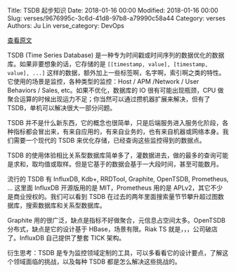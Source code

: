 Title: TSDB 起步知识
Date: 2018-01-16 00:00
Modified: 2018-01-16 00:00
Slug: verses/9676995c-3c6d-41d8-97b8-a79990c58a44
Category: verses
Authors: Ju Lin
verse_category: DevOps

[查看原文](https://www.influxdata.com/time-series-database/)

TSDB (Time Series Database) 是一种专为时间戳或时间序列的数据优化的数据库。如果非要想象的话，它存储的是 `[[timestamp, value], [timestamp, value], ...]` 这样的数据，额外加上一些标签啊，名字啊，索引啊之类的特性。它使用的场景是监控，各种类型的监控：Host / APM /Network / User Behaviors / Sales, etc。如果不优化，数据库的 IO 很有可能出现瓶颈，CPU 做聚合运算的时候出现运力不足；你当然可以通过攒机器扩展来解决，但有了 TSDB，单机可以解决很大一部分问题。

TSDB 并不是什么新东西，它的概念也很简单，只是后端服务进入服务化阶段，各种指标都会冒出来，有来自应用的，有来自业务的，也有来自机器或网络本身。我们需要一个现代的 TSDB 来优化存储，已经查询这些监控得到的数据点。

TSDB 的使用体验相比关系型数据库简单多了，灌数据进去，做的最多的查询可能是求和，取均值或取样。但是它基于的数据会基于一大段时间，甚至可能数月。

流行的 TSDB 有 InfluxDB, Kdb+, RRDTool, Graphite, OpenTSDB, Prometheus, ... 这里面 InfluxDB 开源版用的是 MIT，Prometheus 用的是 APLv2，其它不少是商业授权的。我们可以看到 TSDB 在过去的两年里面搜索量节节攀升超过图数据库，搜索数据库和关系型数据库。

Graphite 用的很广泛，缺点是指标不好做聚合，元信息占空间太多。OpenTSDB 分布式，缺点是它的设计基于 HBase，场景有限。Riak TS 就是，，，公司破店了。InfluxDB 自己提供了整套 TICK 架构。

衍生思考：TSDB 是专为监控领域定制的工具，可以多看看它的设计要点，了解这个领域面临的挑战，以及每种 TSDB 都是怎么解决这些挑战的。
